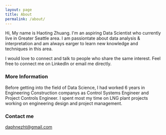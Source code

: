 ```yaml
---
layout: page
title: About
permalink: /about/
---
```


Hi, My name is Haoting Zhuang. I'm an aspiring Data Scientist who currently live in Greater Seattle area. I am passiontate about data analysis & interpretation and am always earger to learn new knowledge and techniques in this area. 

I would love to connect and talk to people who share the same interest.  Feel free to connect me on LinkedIn or email me directly.

### More Information

Before getting into the field of Data Science, I had worked 6 years in Engineering Construction companys as Control Systems Engineer and Project Controls Engineer. I spent most my time on LNG plant projects working on engineering design and project management.

### Contact me

[daphnezht@gmail.com](mailto:daphnezht@gmail.com)